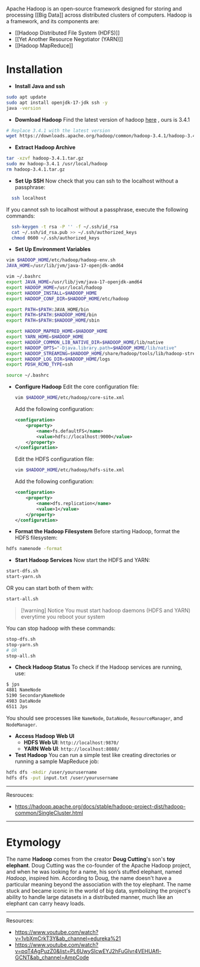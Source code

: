 Apache Hadoop is an open-source framework designed for storing and processing [[Big Data]] across distributed clusters of computers. Hadoop is a framework, and its components are:
- [[Hadoop Distributed File System (HDFS)]] 
- [[Yet Another Resource Negotiator (YARN)]]
- [[Hadoop MapReduce]]
# **Installation**
-  **Install Java and ssh**
```bash
sudo apt update
sudo apt install openjdk-17-jdk ssh -y
java -version
```
- **Download Hadoop** Find the latest version of hadoop [here](https://hadoop.apache.org/releases.html) , ours is 3.4.1
```bash
# Replace 3.4.1 with the latest version 
wget https://downloads.apache.org/hadoop/common/hadoop-3.4.1/hadoop-3.4.1.tar.gz
```
-  **Extract Hadoop Archive**
```bash
tar -xzvf hadoop-3.4.1.tar.gz
sudo mv hadoop-3.4.1 /usr/local/hadoop
rm hadoop-3.4.1.tar.gz
```
- **Set Up SSH**
 Now check that you can ssh to the localhost without a passphrase:
```bash
  ssh localhost
```
If you cannot ssh to localhost without a passphrase, execute the following commands:
```bash
  ssh-keygen -t rsa -P '' -f ~/.ssh/id_rsa
  cat ~/.ssh/id_rsa.pub >> ~/.ssh/authorized_keys
  chmod 0600 ~/.ssh/authorized_keys
```
- **Set Up Environment Variables**
```bash
vim $HADOOP_HOME/etc/hadoop/hadoop-env.sh
JAVA_HOME=/usr/lib/jvm/java-17-openjdk-amd64
```

```bash
vim ~/.bashrc
export JAVA_HOME=/usr/lib/jvm/java-17-openjdk-amd64
export HADOOP_HOME=/usr/local/hadoop
export HADOOP_INSTALL=$HADOOP_HOME
export HADOOP_CONF_DIR=$HADOOP_HOME/etc/hadoop

export PATH=$PATH:JAVA_HOME/bin
export PATH=$PATH:$HADOOP_HOME/bin  
export PATH=$PATH:$HADOOP_HOME/sbin

export HADOOP_MAPRED_HOME=$HADOOP_HOME  
export YARN_HOME=$HADOOP_HOME  
export HADOOP_COMMON_LIB_NATIVE_DIR=$HADOOP_HOME/lib/native  
export HADOOP_OPTS="-Djava.library.path=$HADOOP_HOME/lib/native"  
export HADOOP_STREAMING=$HADOOP_HOME/share/hadoop/tools/lib/hadoop-streaming-3.4.1.jar
export HADOOP_LOG_DIR=$HADOOP_HOME/logs  
export PDSH_RCMD_TYPE=ssh

source ~/.bashrc
```
-  **Configure Hadoop**
	Edit the core configuration file:
	```bash
	vim $HADOOP_HOME/etc/hadoop/core-site.xml
	```
	Add the following configuration:
	```xml
	<configuration>
	    <property>
	        <name>fs.defaultFS</name>
	        <value>hdfs://localhost:9000</value>
	    </property>
	</configuration>
	```
	Edit the HDFS configuration file:
	```bash
	vim $HADOOP_HOME/etc/hadoop/hdfs-site.xml
	```
	Add the following configuration:
	```xml
	<configuration>
	    <property>
	        <name>dfs.replication</name>
	        <value>1</value>
	    </property>
	</configuration>
	```
- **Format the Hadoop Filesystem**
Before starting Hadoop, format the HDFS filesystem:
```bash
hdfs namenode -format
```
- **Start Hadoop Services**
Now start the HDFS and YARN:
```bash
start-dfs.sh
start-yarn.sh
```
OR you can start both of them with:
```bash
start-all.sh
```

> [!warning] Notice
> You must start hadoop daemons (HDFS and YARN) everytime you reboot your system

You can stop hadoop with these commands:
```bash
stop-dfs.sh
stop-yarn.sh
# OR
stop-all.sh
```
- **Check Hadoop Status**
To check if the Hadoop services are running, use:
```bash
$ jps
4881 NameNode
5190 SecondaryNameNode
4983 DataNode
6511 Jps
```
You should see processes like `NameNode`, `DataNode`, `ResourceManager`, and `NodeManager`.
- **Access Hadoop Web UI**
	- **HDFS Web UI**: `http://localhost:9870/`
	- **YARN Web UI**: `http://localhost:8088/`
- **Test Hadoop**
You can run a simple test like creating directories or running a sample MapReduce job:
```bash
hdfs dfs -mkdir /user/yourusername
hdfs dfs -put input.txt /user/yourusername
```
---
Resrouces:
- https://hadoop.apache.org/docs/stable/hadoop-project-dist/hadoop-common/SingleCluster.html
---
# **Etymology**
The name **Hadoop** comes from the creator **Doug Cutting**'s son's **toy elephant**. Doug Cutting was the co-founder of the Apache Hadoop project, and when he was looking for a name, his son’s stuffed elephant, named _Hadoop_, inspired him. According to Doug, the name doesn't have a particular meaning beyond the association with the toy elephant.
The name stuck and became iconic in the world of big data, symbolizing the project's ability to handle large datasets in a distributed manner, much like an elephant can carry heavy loads.

---
Resources:
- https://www.youtube.com/watch?v=1vbXmCrkT3Y&ab_channel=edureka%21
- https://www.youtube.com/watch?v=pqT4AgPuzZ0&list=PL6UwySlcwEYJ2hFuGIvr4VEHUAfl-GCNT&ab_channel=AmpCode